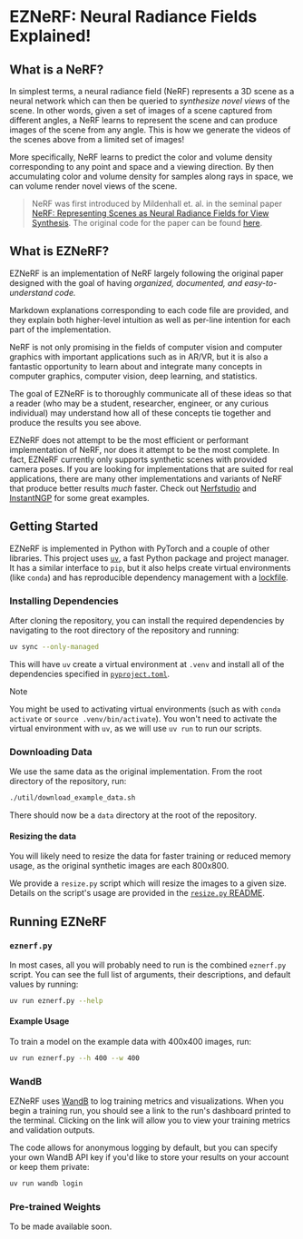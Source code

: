 # EZNeRF: Neural Radiance Fields Explained!

## What is a NeRF?

In simplest terms, a neural radiance field (NeRF) represents a 3D scene as a neural network which can then be queried to _synthesize novel views_ of the scene. In other words, given a set of images of a scene captured from different angles, a NeRF learns to represent the scene and can produce images of the scene from any angle. This is how we generate the videos of the scenes above from a limited set of images!

More specifically, NeRF learns to predict the color and volume density corresponding to any point and space and a viewing direction. By then accumulating color and volume density for samples along rays in space, we can volume render novel views of the scene.

> NeRF was first introduced by Mildenhall et. al. in the seminal paper [NeRF: Representing Scenes as Neural Radiance Fields for View Synthesis](https://arxiv.org/abs/2003.08934). The original code for the paper can be found [here](https://github.com/bmild/nerf).

## What is EZNeRF?

EZNeRF is an implementation of NeRF largely following the original paper designed with the goal of having _organized, documented, and easy-to-understand code._

Markdown explanations corresponding to each code file are provided, and they explain both higher-level intuition as well as per-line intention for each part of the implementation.

NeRF is not only promising in the fields of computer vision and computer graphics with important applications such as in AR/VR, but it is also a fantastic opportunity to learn about and integrate many concepts in computer graphics, computer vision, deep learning, and statistics.

The goal of EZNeRF is to thoroughly communicate all of these ideas so that a reader (who may be a student, researcher, engineer, or any curious individual) may understand how all of these concepts tie together and produce the results you see above.

EZNeRF does not attempt to be the most efficient or performant implementation of NeRF, nor does it attempt to be the most complete. In fact, EZNeRF currently only supports synthetic scenes with provided camera poses. If you are looking for implementations that are suited for real applications, there are many other implementations and variants of NeRF that produce better results _much_ faster. Check out [Nerfstudio](https://nerf.studio/) and [InstantNGP](https://github.com/NVlabs/instant-ngp) for some great examples.

## Getting Started

EZNeRF is implemented in Python with PyTorch and a couple of other libraries. This project uses [`uv`](https://github.com/astral-sh/uv), a fast Python package and project manager. It has a similar interface to `pip`, but it also helps create virtual environments (like `conda`) and has reproducible dependency management with a [lockfile](uv.lock).

### Installing Dependencies

After cloning the repository, you can install the required dependencies by navigating to the root directory of the repository and running:

```sh
uv sync --only-managed
```

This will have `uv` create a virtual environment at `.venv` and install all of the dependencies specified in [`pyproject.toml`](pyproject.toml).

> [!NOTE]
> You might be used to activating virtual environments (such as with `conda activate` or `source .venv/bin/activate`). You won't need to activate the virtual environment with `uv`, as we will use `uv run` to run our scripts.

### Downloading Data

We use the same data as the original implementation.
From the root directory of the repository, run:

```sh
./util/download_example_data.sh
```

There should now be a `data` directory at the root of the repository.

#### Resizing the data

You will likely need to resize the data for faster training or reduced memory usage, as the original synthetic images are each 800x800.

We provide a `resize.py` script which will resize the images to a given size. Details on the script's usage are provided in the [`resize.py` README](util/resize/README.md).

## Running EZNeRF

### `eznerf.py`

In most cases, all you will probably need to run is the combined `eznerf.py` script. You can see the full list of arguments, their descriptions, and default values by running:

```sh
uv run eznerf.py --help
```

#### Example Usage

To train a model on the example data with 400x400 images, run:

```sh
uv run eznerf.py --h 400 --w 400
```

### WandB

EZNeRF uses [WandB](https://wandb.ai/) to log training metrics and visualizations. When you begin a training run, you should see a link to the run's dashboard printed to the terminal. Clicking on the link will allow you to view your training metrics and validation outputs.

The code allows for anonymous logging by default, but you can specify your own WandB API key if you'd like to store your results on your account or keep them private:

```sh
uv run wandb login
```

### Pre-trained Weights

To be made available soon.
